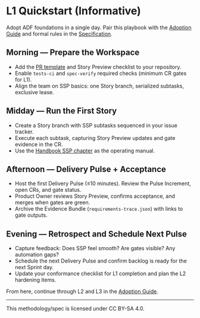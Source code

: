 # L1 Quickstart (Informative)

Adopt ADF foundations in a single day. Pair this playbook with the [Adoption Guide](adoption-guide.md) and formal rules in the [Specification](../specs/adf-spec-v0.5.0.md).

## Morning — Prepare the Workspace
- Add the [PR template](../templates/pr-template.md) and Story Preview checklist to your repository.
- Enable `tests-ci` and `spec-verify` required checks (minimum CR gates for L1).
- Align the team on SSP basics: one Story branch, serialized subtasks, exclusive lease.

## Midday — Run the First Story
- Create a Story branch with SSP subtasks sequenced in your issue tracker.
- Execute each subtask, capturing Story Preview updates and gate evidence in the CR.
- Use the [Handbook SSP chapter](../handbook/ssp.md) as the operating manual.

## Afternoon — Delivery Pulse + Acceptance
- Host the first Delivery Pulse (≤10 minutes). Review the Pulse Increment, open CRs, and gate status.
- Product Owner reviews Story Preview, confirms acceptance, and merges when gates are green.
- Archive the Evidence Bundle (`requirements-trace.json`) with links to gate outputs.

## Evening — Retrospect and Schedule Next Pulse
- Capture feedback: Does SSP feel smooth? Are gates visible? Any automation gaps?
- Schedule the next Delivery Pulse and confirm backlog is ready for the next Sprint day.
- Update your conformance checklist for L1 completion and plan the L2 hardening items.

From here, continue through L2 and L3 in the [Adoption Guide](adoption-guide.md).

---

This methodology/spec is licensed under CC BY-SA 4.0.
